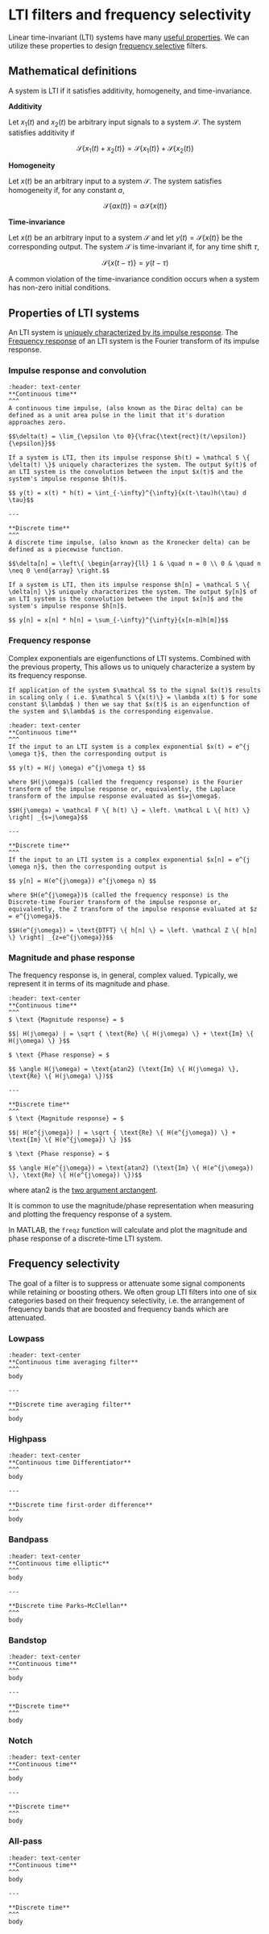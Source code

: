 # LTI filters and frequency selectivity

Linear time-invariant (LTI) systems have many [useful properties](#properties-of-LTI-systems). We can utilize these properties to design [frequency selective](#frequency-selectivity) filters.

## Mathematical definitions

A system is LTI if it satisfies additivity, homogeneity, and time-invariance.

**Additivity**

Let $x_1(t)$ and $x_2(t)$ be arbitrary input signals to a system $\mathcal{S}$. The system satisfies additivity if

$$\mathcal S \left\{x_1(t) + x_2(t)\right\} = \mathcal S \{x_1(t)\} + \mathcal S \{x_2(t) \}$$

**Homogeneity**

Let $x(t)$ be an arbitrary input to a system $\mathcal{S}$. The system satisfies homogeneity if, for any constant $a$,

$$\mathcal S \left\{ax(t)\right\} = a \mathcal S \{ x(t) \}$$

**Time-invariance**

Let $x(t)$ be an arbitrary input to a system $\mathcal{S}$ and let $y(t) = \mathcal S \{ x(t) \}$ be the corresponding output. The system $\mathcal S$ is time-invariant if, for any time shift $\tau$,

$$\mathcal S \left\{x(t-\tau)\right\} = y(t-\tau)$$

A common violation of the time-invariance condition occurs when a system has non-zero initial conditions.

## Properties of LTI systems

An LTI system is [uniquely characterized by its impulse response](#impulse-response-and-convolution). The [Frequency response](#frequency-response) of an LTI system is the Fourier transform of its impulse response.

### Impulse response and convolution

````{panels}
:header: text-center
**Continuous time**
^^^
A continuous time impulse, (also known as the Dirac delta) can be defined as a unit area pulse in the limit that it's duration approaches zero.

$$\delta(t) = \lim_{\epsilon \to 0}{\frac{\text{rect}(t/\epsilon)}{\epsilon}}$$

If a system is LTI, then its impulse response $h(t) = \mathcal S \{ \delta(t) \}$ uniquely characterizes the system. The output $y(t)$ of an LTI system is the convolution between the input $x(t)$ and the system's impulse response $h(t)$.

$$ y(t) = x(t) * h(t) = \int_{-\infty}^{\infty}{x(t-\tau)h(\tau) d \tau}$$

---

**Discrete time**
^^^
A discrete time impulse, (also known as the Kronecker delta) can be defined as a piecewise function.

$$\delta[n] = \left\{ \begin{array}{ll} 1 & \quad n = 0 \\ 0 & \quad n \neq 0 \end{array} \right.$$

If a system is LTI, then its impulse response $h[n] = \mathcal S \{ \delta[n] \}$ uniquely characterizes the system. The output $y[n]$ of an LTI system is the convolution between the input $x[n]$ and the system's impulse response $h[n]$.

$$ y[n] = x[n] * h[n] = \sum_{-\infty}^{\infty}{x[n-m]h[m]}$$

````

### Frequency response

Complex exponentials are eigenfunctions of LTI systems. Combined with the previous property, This allows us to uniquely characterize a system by its frequency response.

```{admonition} Eigenfunctions
If application of the system $\mathcal S$ to the signal $x(t)$ results in scaling only ( i.e. $\mathcal S \{x(t)\} = \lambda x(t) $ for some constant $\lambda$ ) then we say that $x(t)$ is an eigenfunction of the system and $\lambda$ is the corresponding eigenvalue.
```

````{panels}
:header: text-center
**Continuous time**
^^^
If the input to an LTI system is a complex exponential $x(t) = e^{j \omega t}$, then the corresponding output is

$$ y(t) = H(j \omega) e^{j\omega t} $$

where $H(j\omega)$ (called the frequency response) is the Fourier transform of the impulse response or, equivalently, the Laplace transform of the impulse response evaluated as $s=j\omega$.

$$H(j\omega) = \mathcal F \{ h(t) \} = \left. \mathcal L \{ h(t) \} \right| _{s=j\omega}$$

---

**Discrete time**
^^^
If the input to an LTI system is a complex exponential $x[n] = e^{j \omega n}$, then the corresponding output is

$$ y[n] = H(e^{j\omega}) e^{j\omega n} $$

where $H(e^{j\omega})$ (called the frequency response) is the Discrete-time Fourier transform of the impulse response or, equivalently, the Z transform of the impulse response evaluated at $z = e^{j\omega}$.

$$H(e^{j\omega}) = \text{DTFT} \{ h[n] \} = \left. \mathcal Z \{ h[n] \} \right| _{z=e^{j\omega}}$$

````

### Magnitude and phase response

The frequency response is, in general, complex valued. Typically, we represent it in terms of its magnitude and phase.

````{panels}
:header: text-center
**Continuous time**
^^^
$ \text {Magnitude response} = $

$$| H(j\omega) | = \sqrt { \text{Re} \{ H(j\omega) \} + \text{Im} \{ H(j\omega) \} }$$

$ \text {Phase response} = $

$$ \angle H(j\omega) = \text{atan2} (\text{Im} \{ H(j\omega) \}, \text{Re} \{ H(j\omega) \})$$

---

**Discrete time**
^^^
$ \text {Magnitude response} = $

$$| H(e^{j\omega}) | = \sqrt { \text{Re} \{ H(e^{j\omega}) \} + \text{Im} \{ H(e^{j\omega}) \} }$$

$ \text {Phase response} = $

$$ \angle H(e^{j\omega}) = \text{atan2} (\text{Im} \{ H(e^{j\omega}) \}, \text{Re} \{ H(e^{j\omega}) \})$$

````

where $\text{atan2}$ is the [two argument arctangent](https://en.wikipedia.org/wiki/Atan2).

It is common to use the magnitude/phase representation when measuring and plotting the frequency response of a system.

In MATLAB, the `freqz` function will calculate and plot the magnitude and phase response of a discrete-time LTI system.

## Frequency selectivity

The goal of a filter is to suppress or attenuate some signal components while retaining or boosting others. We often group LTI filters into one of six categories based on their frequency selectivity, i.e. the arrangement of frequency bands that are boosted and frequency bands which are attenuated.

### Lowpass

````{panels}
:header: text-center
**Continuous time averaging filter**
^^^
body

---

**Discrete time averaging filter**
^^^
body

````

### Highpass

````{panels}
:header: text-center
**Continuous time Differentiator**
^^^
body

---

**Discrete time first-order difference**
^^^
body

````

### Bandpass

````{panels}
:header: text-center
**Continuous time elliptic**
^^^
body

---

**Discrete time Parks–McClellan**
^^^
body

````

### Bandstop

````{panels}
:header: text-center
**Continuous time**
^^^
body

---

**Discrete time**
^^^
body

````

### Notch

````{panels}
:header: text-center
**Continuous time**
^^^
body

---

**Discrete time**
^^^
body

````

### All-pass

````{panels}
:header: text-center
**Continuous time**
^^^
body

---

**Discrete time**
^^^
body

````

